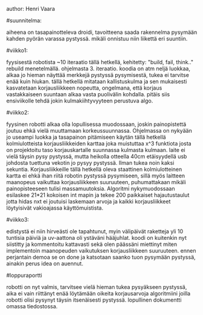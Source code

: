author: Henri Vaara

#suunnitelma:

aiheena on tasapainotteleva droidi, tavoitteena saada rakennelma pysymään kahden pyörän varassa pystyssä. mikäli onnistuu niin liikettä eri suuntiin.

#viikko1:

fyysisestä robotista ~10 iteraatio tällä hetkellä, kehitetty: "build, fail, think.." rebuild menetelmällä.
ohjelmasta 3. iteraatio. koodia on atm neljä luokkaa, alkaa jo hieman näyttää merkkejä pystyssä pysymisestä, tukea ei tarvitse enää kuin hiukan. tällä hetkellä mitataan kallistuskulma ja sen mukaisesti kasvatetaan korjausliikkeen nopeutta, ongelmana, että korjaus vastakkaiseen suuntaan alkaa vasta puolivälin kohdalla. pitäis siis ensiviikolle tehdä jokin kulmakiihtyvyyteen perustuva algo.

#viikko2:

fyysinen robotti alkaa olla lopullisessa muodossaan, joskin painopistettä joutuu ehkä vielä muuttamaan korkeussuunnassa. Ohjelmassa on nykyään jo useampi luokka ja tasapainon pitämiseen käytän tällä hetkellä kolmiulotteista korjausliikkeiden karttaa joka muistuttaa x^3 funktiota josta on projektoitu taso korjauskartalle suunnassa kulmasta kulmaan. laite ei vielä täysin pysy pystyssä, mutta heikolla otteella 40cm etäisyydellä usb johdosta tuettuna vekotin jo pysyy pystyssä. Ilman tukea noin kaksi sekuntia. Korjausliikkeille tällä hetkellä oleva staattinen kolmiulotteinen kartta ei ehkä ihan riitä robotin pystyssä pysymiseen, sillä myös laitteen maanopeus vaikuttaa korjausliikkeen suuruuteen, puhumattakaan mikäli painopisteeseen tulisi massamuutoksia. Algoritmi nykymuodossaan esilaskee 21*21 kokoisen int mapin ja tekee 200 paikkaiset hajautustaulut jotta hidas nxt ei joutuisi laskemaan arvoja ja kaikki korjausliikkeet löytyisivät vakioajassa käyttömuistista.

#viikko3:

edistystä ei niin hirveästi ole tapahtunut, myin välipäivät raketteja yli 10 tuntisia päiviä ja uv-aattona oli ystäväni hääjuhlat. koodi on kuitenkin nyt siistitty ja kommentoitu kattavasti sekä olen päässäni miettinyt miten implementoin maanopeuden vaikutuksen korjausliikkeen suuruuteen. ennen perjantain demoa se on done ja katsotaan saanko tuon pysymään pystyssä, ainakin perus idea on auennut.

#loppuraportti

robotti on nyt valmis, tarvitsee vielä hieman tukea pysyäkseen pystyssä, aika ei vain riittänyt enää löytämään oikeita korjausarvoja algoritmiini joilla robotti olisi pysynyt täysin itsenäisesti pystyssä. lopullinen dokumentti omassa tiedostossa.
